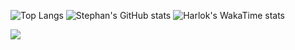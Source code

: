 ![Top Langs](https://github-readme-stats.vercel.app/api/top-langs/?username=stephanullmann&layout=donut&theme=gruvbox)
![Stephan's GitHub stats](https://github-readme-stats.vercel.app/api?username=stephanullmann&show_icons=true&theme=gruvbox)
![Harlok's WakaTime stats](https://github-readme-stats.vercel.app/api/wakatime?username=sullmann&theme=gruvbox)

<div><img src="https://www.codewars.com/users/StephanUllmann/badges/large" /></div>
